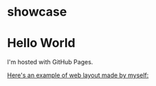 # showcase
<!DOCTYPE html>
<html>
<body>
<h1>Hello World</h1>
<p>I'm hosted with GitHub Pages.</p>
<a href="/10_advanced-css/index.html">Here's an example of web layout made by myself:</a>
</body>
</html>
